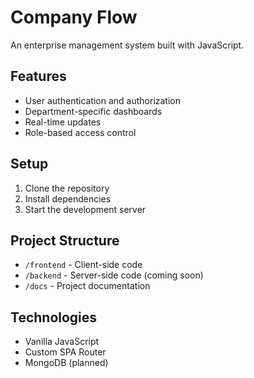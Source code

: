 # Company Flow

An enterprise management system built with JavaScript.

## Features
- User authentication and authorization
- Department-specific dashboards
- Real-time updates
- Role-based access control

## Setup
1. Clone the repository
2. Install dependencies
3. Start the development server

## Project Structure
- `/frontend` - Client-side code
- `/backend` - Server-side code (coming soon)
- `/docs` - Project documentation

## Technologies
- Vanilla JavaScript
- Custom SPA Router
- MongoDB (planned)